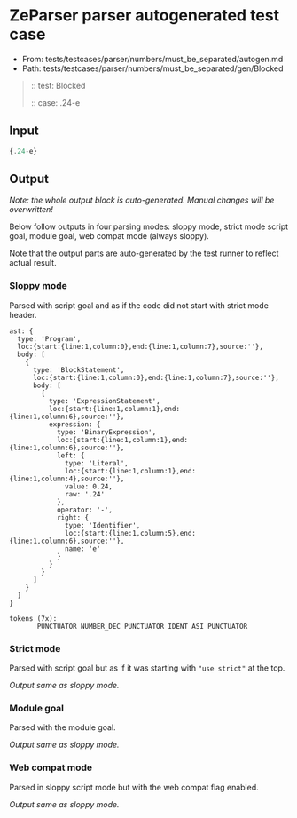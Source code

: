 # ZeParser parser autogenerated test case

- From: tests/testcases/parser/numbers/must_be_separated/autogen.md
- Path: tests/testcases/parser/numbers/must_be_separated/gen/Blocked

> :: test: Blocked
>
> :: case: .24-e

## Input


`````js
{.24-e}
`````

## Output

_Note: the whole output block is auto-generated. Manual changes will be overwritten!_

Below follow outputs in four parsing modes: sloppy mode, strict mode script goal, module goal, web compat mode (always sloppy).

Note that the output parts are auto-generated by the test runner to reflect actual result.

### Sloppy mode

Parsed with script goal and as if the code did not start with strict mode header.

`````
ast: {
  type: 'Program',
  loc:{start:{line:1,column:0},end:{line:1,column:7},source:''},
  body: [
    {
      type: 'BlockStatement',
      loc:{start:{line:1,column:0},end:{line:1,column:7},source:''},
      body: [
        {
          type: 'ExpressionStatement',
          loc:{start:{line:1,column:1},end:{line:1,column:6},source:''},
          expression: {
            type: 'BinaryExpression',
            loc:{start:{line:1,column:1},end:{line:1,column:6},source:''},
            left: {
              type: 'Literal',
              loc:{start:{line:1,column:1},end:{line:1,column:4},source:''},
              value: 0.24,
              raw: '.24'
            },
            operator: '-',
            right: {
              type: 'Identifier',
              loc:{start:{line:1,column:5},end:{line:1,column:6},source:''},
              name: 'e'
            }
          }
        }
      ]
    }
  ]
}

tokens (7x):
       PUNCTUATOR NUMBER_DEC PUNCTUATOR IDENT ASI PUNCTUATOR
`````

### Strict mode

Parsed with script goal but as if it was starting with `"use strict"` at the top.

_Output same as sloppy mode._

### Module goal

Parsed with the module goal.

_Output same as sloppy mode._

### Web compat mode

Parsed in sloppy script mode but with the web compat flag enabled.

_Output same as sloppy mode._
